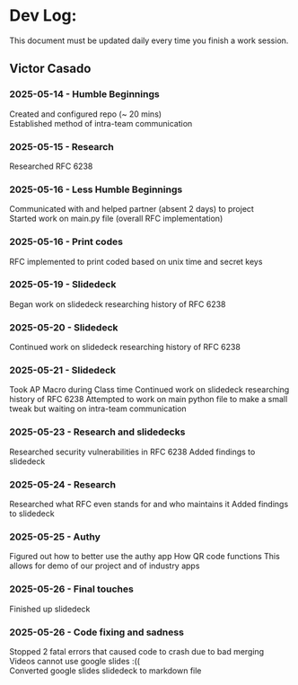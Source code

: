 # Dev Log:

This document must be updated daily every time you finish a work session.

## Victor Casado

### 2025-05-14 - Humble Beginnings

Created and configured repo (~ 20 mins)   
Established method of intra-team communication

### 2025-05-15 - Research

Researched RFC 6238

### 2025-05-16 - Less Humble Beginnings

Communicated with and helped partner (absent 2 days) to project   
Started work on main.py file (overall RFC implementation)

### 2025-05-16 - Print codes

RFC implemented to print coded based on unix time and secret keys

### 2025-05-19 - Slidedeck

Began work on slidedeck researching history of RFC 6238

### 2025-05-20 - Slidedeck

Continued work on slidedeck researching history of RFC 6238

### 2025-05-21 - Slidedeck

Took AP Macro during Class time
Continued work on slidedeck researching history of RFC 6238
Attempted to work on main python file to make a small tweak but waiting on intra-team communication

### 2025-05-23 - Research and slidedecks

Researched security vulnerabilities in RFC 6238
Added findings to slidedeck

### 2025-05-24 - Research

Researched what RFC even stands for and who maintains it
Added findings to slidedeck

### 2025-05-25 - Authy 

Figured out how to better use the authy app
How QR code functions
This allows for demo of our project and of industry apps

### 2025-05-26 - Final touches

Finished up slidedeck

### 2025-05-26 - Code fixing and sadness

Stopped 2 fatal errors that caused code to crash due to bad merging   
Videos cannot use google slides :((   
Converted google slides slidedeck to markdown file
